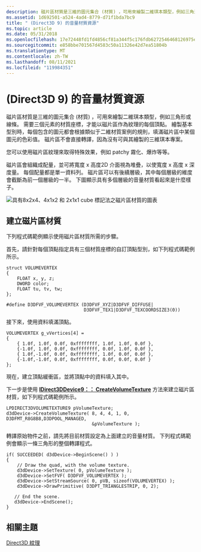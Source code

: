 ```yaml
---
description: 磁片區材質是三維的圖元集合 (材質) ，可用來繪製二維琪本類型，例如三角形或線條。
ms.assetid: 1d692501-a524-4ad4-8779-d71f1bda7bc9
title: " (Direct3D 9) 的音量材質資源"
ms.topic: article
ms.date: 05/31/2018
ms.openlocfilehash: 17e72448fd1fd4856cf81a344f5c176fdb6272546468126975edbff8b20218d5
ms.sourcegitcommit: e858bbe701567d4583c50a11326e42d7ea51804b
ms.translationtype: MT
ms.contentlocale: zh-TW
ms.lasthandoff: 08/11/2021
ms.locfileid: "119984351"
---
```

# <a name="volume-texture-resources-direct3d-9"></a> (Direct3D 9) 的音量材質資源

磁片區材質是三維的圖元集合 (材質) ，可用來繪製二維琪本類型，例如三角形或線條。 需要三個元素的材質座標，才能以磁片區作為紋理的每個頂點。 繪製基本型別時，每個包含的圖元都會根據類似于二維材質案例的規則，填滿磁片區中某個圖元的色彩值。 磁片區不會直接轉譯，因為沒有可與其繪製的三維琪本專案。

您可以使用磁片區紋理來取得特殊效果，例如 patchy 霧化、爆炸等等。

磁片區會組織成配量，並可將寬度 x 高度2D 介面視為堆疊，以使寬度 x 高度 x 深度量。 每個配量都是單一資料列。 磁片區可以有後續層級，其中每個層級的維度會截斷為前一個層級的一半。 下圖顯示具有多個層級的音量材質看起來是什麼樣子。

![具有8x2x4、4x1x2 和 2x1x1 cube 標記法之磁片區材質的圖表](images/level123.png)

## <a name="creating-a-volume-texture"></a>建立磁片區材質

下列程式碼範例顯示使用磁片區材質所需的步驟。

首先，請針對每個頂點指定具有三個材質座標的自訂頂點型別，如下列程式碼範例所示。


```
struct VOLUMEVERTEX
{
    FLOAT x, y, z;
    DWORD color;
    FLOAT tu, tv, tw;
};

#define D3DFVF_VOLUMEVERTEX (D3DFVF_XYZ|D3DFVF_DIFFUSE|
                             D3DFVF_TEX1|D3DFVF_TEXCOORDSIZE3(0))
```



接下來，使用資料填滿頂點。


```
VOLUMEVERTEX g_vVertices[4] =
{
    { 1.0f, 1.0f, 0.0f, 0xffffffff, 1.0f, 1.0f, 0.0f },
    {-1.0f, 1.0f, 0.0f, 0xffffffff, 0.0f, 1.0f, 0.0f },
    { 1.0f,-1.0f, 0.0f, 0xffffffff, 1.0f, 0.0f, 0.0f },
    {-1.0f,-1.0f, 0.0f, 0xffffffff, 0.0f, 0.0f, 0.0f }
};
```



現在，建立頂點緩衝區，並將頂點中的資料填入其中。

下一步是使用 [**IDirect3DDevice9：： CreateVolumeTexture**](/windows/win32/api/d3d9helper/nf-d3d9helper-idirect3ddevice9-createvolumetexture) 方法來建立磁片區材質，如下列程式碼範例所示。


```
LPDIRECT3DVOLUMETEXTURE9 pVolumeTexture;
d3dDevice->CreateVolumeTexture( 8, 4, 4, 1, 0, D3DFMT_R8G8B8,D3DPOOL_MANAGED, 
                                &pVolumeTexture );
```



轉譯原始物件之前，請先將目前材質設定為上面建立的音量材質。 下列程式碼範例會顯示一條三角形的整個轉譯程式。


```
if( SUCCEEDED( d3dDevice->BeginScene() ) )
{
    // Draw the quad, with the volume texture.
    d3dDevice->SetTexture( 0, pVolumeTexture );
    d3dDevice->SetFVF( D3DFVF_VOLUMEVERTEX );
    d3dDevice->SetStreamSource( 0, pVB, sizeof(VOLUMEVERTEX) );
    d3dDevice->DrawPrimitive( D3DPT_TRIANGLESTRIP, 0, 2);

   // End the scene.
   d3dDevice->EndScene();
}
```



## <a name="related-topics"></a>相關主題

<dl> <dt>

[Direct3D 紋理](direct3d-textures.md)
</dt> </dl>

 

 
